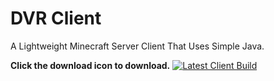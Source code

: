 # DVR Client
A Lightweight Minecraft Server Client That Uses Simple Java.

**Click the download icon to download.**
[![Latest Client Build](https://cdn3.vectorstock.com/i/thumb-large/63/22/dvr-logo-letter-letter-logo-design-vector-42536322.jpg)](https://ci.appveyor.com/api/buildjobs/xb687obblotut2ey/artifacts/MinecraftClient%2Fbin%2FRelease%2FMinecraftClient.exe)
